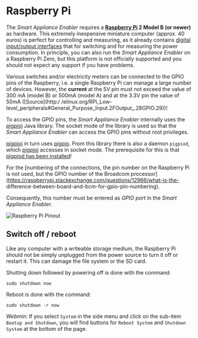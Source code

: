 # Raspberry Pi
The *Smart Appliance Enabler* requires a **[Raspberry Pi](https://de.wikipedia.org/wiki/Raspberry_Pi) 2 Model B (or newer)** as hardware. This extremely inexpensive miniature computer (approx. 40 euros) is perfect for controlling and measuring, as it already contains [digital input/output interfaces](https://de.wikipedia.org/wiki/Raspberry_Pi#GPIO) that for switching and for measuring the power consumption. In principle, you can also run the *Smart Appliance Enabler* on a Raspberry Pi Zero, but this platform is not officially supported and you should not expect any support if you have problems.

Various switches and/or electricity meters can be connected to the GPIO pins of the Raspberry, i.e. a single Raspberry Pi can manage a large number of devices. However, the **current** at the 5V pin must not exceed the value of 300 mA (model B) or 500mA (model A) and at the 3.3V pin the value of 50mA ([Source](http:/ /elinux.org/RPi_Low-level_peripherals#General_Purpose_Input.2FOutput_.28GPIO.29))!

To access the GPIO pins, the *Smart Appliance Enabler* internally uses the [pigpioj](https://github.com/mattjlewis/pigpioj) Java library. The socket mode of the library is used so that the *Smart Appliance Enabler* can access the GPIO pins without root privileges.

[pigpioj](https://github.com/mattjlewis/pigpioj) in turn uses [pigpio](https://abyz.me.uk/rpi/pigpio/). From this library there is also a daemon `pigpiod`, which [pigpioj](https://github.com/mattjlewis/pigpioj) accesses in socket mode. The prerequisite for this is that [pigpiod has been installed](ManualInstallation_EN.md)!

For the [numbering of the connections, the pin number on the Raspberry Pi is not used, but the GPIO number of the Broadcom processor](https://raspberrypi.stackexchange.com/questions/12966/what-is-the- difference-between-board-and-bcm-for-gpio-pin-numbering).

Consequently, this number must be entered as *GPIO port* in the *Smart Appliance Enabler*.

![Raspberry Pi Pinout](../pics/raspberry-pi-15b.jpg)

## Switch off / reboot
Like any computer with a writeable storage medium, the Raspberry Pi should not be simply unplugged from the power source to turn it off or restart it. This can damage the file system or the SD card.

Shutting down followed by powering off is done with the command:
```console
sudo shutdown now
```

Reboot is done with the command:
```console
sudo shutdown -r now
```

*Webmin*: If you select `System` in the side menu and click on the sub-item `Bootup and Shutdown`, you will find buttons for `Reboot System` and `Shutdown System` at the bottom of the page.
